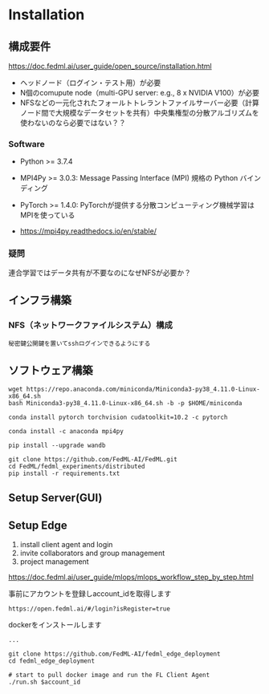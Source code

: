 # Installation

## 構成要件

https://doc.fedml.ai/user_guide/open_source/installation.html


- ヘッドノード（ログイン・テスト用）が必要
- N個のcomupute node（multi-GPU server: e.g., 8 x NVIDIA V100）が必要
- NFSなどの一元化されたフォールトトレラントファイルサーバー必要（計算ノード間で大規模なデータセットを共有）中央集権型の分散アルゴリズムを使わないのなら必要ではない？？


### Software

- Python >= 3.7.4
- MPI4Py >= 3.0.3: Message Passing Interface (MPI) 規格の Python バインディング
- PyTorch >= 1.4.0: PyTorchが提供する分散コンピューティング機械学習はMPIを使っている

- https://mpi4py.readthedocs.io/en/stable/


### 疑問

連合学習ではデータ共有が不要なのになぜNFSが必要か？


## インフラ構築

### NFS（ネットワークファイルシステム）構成

```
秘密鍵公開鍵を置いてsshログインできるようにする
```


## ソフトウェア構築

```
wget https://repo.anaconda.com/miniconda/Miniconda3-py38_4.11.0-Linux-x86_64.sh
bash Miniconda3-py38_4.11.0-Linux-x86_64.sh -b -p $HOME/miniconda
```

```
conda install pytorch torchvision cudatoolkit=10.2 -c pytorch
```

```
conda install -c anaconda mpi4py
```

```
pip install --upgrade wandb
```

```
git clone https://github.com/FedML-AI/FedML.git
cd FedML/fedml_experiments/distributed
pip install -r requirements.txt
```

## Setup Server(GUI)



## Setup Edge

1. install client agent and login
2. invite collaborators and group management
3. project management

https://doc.fedml.ai/user_guide/mlops/mlops_workflow_step_by_step.html


事前にアカウントを登録しaccount_idを取得します

```
https://open.fedml.ai/#/login?isRegister=true
```

dockerをインストールします

```
...
```

```
git clone https://github.com/FedML-AI/fedml_edge_deployment
cd fedml_edge_deployment

# start to pull docker image and run the FL Client Agent
./run.sh $account_id
```

